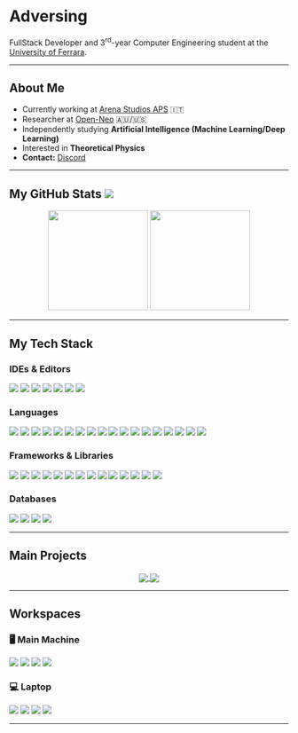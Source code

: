 # Adversing

FullStack Developer and $3^{\text{rd}}$-year Computer Engineering student at the [University of Ferrara](https://www.unife.it/en).

---

## About Me

-   Currently working at [Arena Studios APS](https://github.com/ArenaCraft) 🇮🇹
-   Researcher at [Open-Neo](https://github.com/Open-Neo) 🇦🇺/🇺🇸
-   Independently studying **Artificial Intelligence (Machine Learning/Deep Learning)**
-   Interested in **Theoretical Physics**
-   **Contact:** [Discord](https://discord.com/users/369846142025859082)

---

## My GitHub Stats  ![](https://komarev.com/ghpvc/?username=Adversing&label=VIEWS&abbreviated=true)

<p align="center">
  <img height="180em" src="https://streak-stats.demolab.com?user=Adversing&show_icons=true&hide_border=true&&count_private=true&include_all_commits=true&theme=transparent" />
  <img height="180em" src="https://github-readme-stats.vercel.app/api/top-langs/?username=Adversing&include_all_commits=true&theme=transparent&hide_border=true&layout=compact"/>
</p>

---

## My Tech Stack

### IDEs & Editors
<p>
  <img src="https://img.shields.io/badge/IntelliJ%20IDEA-000000.svg?style=for-the-badge&logo=intellij-idea&logoColor=yellow"/>
  <img src="https://img.shields.io/badge/Rider-000000.svg?style=for-the-badge&logo=Rider&logoColor=white"/>
  <img src="https://img.shields.io/badge/CLion-000000.svg?style=for-the-badge&logo=clion&logoColor=white"/>
  <img src="https://img.shields.io/badge/PyCharm-000000.svg?style=for-the-badge&logo=pycharm&logoColor=black"/>
  <img src="https://img.shields.io/badge/Visual%20Studio-5C2D91.svg?style=for-the-badge&logo=visual-studio&logoColor=white"/>
  <img src="https://img.shields.io/badge/Visual%20Studio%20Code-0078d7.svg?style=for-the-badge&logo=visual-studio-code&logoColor=white"/>
  <img src="https://img.shields.io/badge/Notepad++-90E59A.svg?style=for-the-badge&logo=notepad%2b%2b&logoColor=black"/>
</p>

### Languages
<p>
  <img src="https://img.shields.io/badge/ASM-A0A0A0.svg?style=for-the-badge&logo=assemblyscript&logoColor=black"/>
  <img src="https://img.shields.io/badge/Fortran-%23734F96.svg?style=for-the-badge&logo=fortran&logoColor=white"/>
  <img src="https://img.shields.io/badge/C-A8B9CC.svg?style=for-the-badge&logo=c&logoColor=black"/>
  <img src="https://img.shields.io/badge/C%23-512BD4.svg?style=for-the-badge&logo=c-sharp&logoColor=white"/>
  <img src="https://img.shields.io/badge/C++-%2300599C.svg?style=for-the-badge&logo=c%2B%2B&logoColor=white"/>
  <img src="https://img.shields.io/badge/Rust-DEA584.svg?style=for-the-badge&logo=rust&logoColor=black"/>
  <img src="https://img.shields.io/badge/Java-%23ED8B00.svg?style=for-the-badge&logo=openjdk&logoColor=white"/>
  <img src="https://img.shields.io/badge/Kotlin-%237F52FF.svg?style=for-the-badge&logo=kotlin&logoColor=white"/>
  <img src="https://img.shields.io/badge/Scala-%23DC322F.svg?style=for-the-badge&logo=scala&logoColor=white"/>
  <img src="https://img.shields.io/badge/Python-3776AB.svg?style=for-the-badge&logo=python&logoColor=white"/>
  <img src="https://img.shields.io/badge/Lua-%232C2D72.svg?style=for-the-badge&logo=lua&logoColor=white"/>
  <img src="https://img.shields.io/badge/PHP-%23777BB4.svg?style=for-the-badge&logo=php&logoColor=white"/>
  <img src="https://img.shields.io/badge/HTML5-%23E34F26.svg?style=for-the-badge&logo=html5&logoColor=white"/>
  <img src="https://img.shields.io/badge/JavaScript-%23F7DF1E.svg?style=for-the-badge&logo=javascript&logoColor=black"/>
  <img src="https://img.shields.io/badge/TypeScript-%233178C6.svg?style=for-the-badge&logo=typescript&logoColor=white"/>
  <img src="https://img.shields.io/badge/Node.js-339933.svg?style=for-the-badge&logo=nodedotjs&logoColor=white"/>
  <img src="https://img.shields.io/badge/CSS3-%231572B6.svg?style=for-the-badge&logo=css3&logoColor=white"/>
  <img src="https://img.shields.io/badge/LaTeX-%23008080.svg?style=for-the-badge&logo=latex&logoColor=white"/>
</p>

### Frameworks & Libraries
<p>
  <img src="https://img.shields.io/badge/.NET-512BD4.svg?style=for-the-badge&logo=dotnet&logoColor=white"/>
  <img src="https://img.shields.io/badge/SpringBoot-6DB33F.svg?style=for-the-badge&logo=springboot&logoColor=white"/>
  <img src="https://img.shields.io/badge/Hibernate-59666C.svg?style=for-the-badge&logo=Hibernate&logoColor=white"/>
  <img src="https://img.shields.io/badge/Bootstrap-%237952B3.svg?style=for-the-badge&logo=bootstrap&logoColor=white"/>
  <img src="https://img.shields.io/badge/React-%2361DAFB.svg?style=for-the-badge&logo=react&logoColor=black"/>
  <img src="https://img.shields.io/badge/Laravel-%23FF2D20.svg?style=for-the-badge&logo=laravel&logoColor=white"/>
  <img src="https://img.shields.io/badge/Next.js-000000.svg?style=for-the-badge&logo=nextdotjs&logoColor=white"/>
  <img src="https://img.shields.io/badge/Vite-%23646CFF.svg?style=for-the-badge&logo=vite&logoColor=white"/>
  <img src="https://img.shields.io/badge/Vue.js-%234FC08D.svg?style=for-the-badge&logo=vuedotjs&logoColor=white"/>
  <img src="https://img.shields.io/badge/Tailwind%20CSS-%2306B6D4.svg?style=for-the-badge&logo=tailwindcss&logoColor=white"/>
  <img src="https://img.shields.io/badge/TensorFlow-%23FF6F00.svg?style=for-the-badge&logo=TensorFlow&logoColor=white"/>
  <img src="https://img.shields.io/badge/PyTorch-%23EE4C2C.svg?style=for-the-badge&logo=PyTorch&logoColor=white"/>
  <img src="https://img.shields.io/badge/scikit--learn-%23F7931E.svg?style=for-the-badge&logo=scikit-learn&logoColor=white"/>
  <img src="https://img.shields.io/badge/Qiskit-%236929C4.svg?style=for-the-badge&logo=Qiskit&logoColor=white"/>
</p>

### Databases
<p>
  <img src="https://img.shields.io/badge/MongoDB-%234EA94B.svg?style=for-the-badge&logo=mongodb&logoColor=white"/>
  <img src="https://img.shields.io/badge/MySQL-%234479A1.svg?style=for-the-badge&logo=mysql&logoColor=white"/>
  <img src="https://img.shields.io/badge/SQLite-%23003B57.svg?style=for-the-badge&logo=sqlite&logoColor=white"/>
  <img src="https://img.shields.io/badge/PostgreSQL-%234169E1.svg?style=for-the-badge&logo=postgresql&logoColor=white"/>
</p>

---

## Main Projects

<p align="center">
  <a href="https://github.com/brain4j-org/brain4j">
    <img align="center" src="https://github-readme-stats.vercel.app/api/pin/?username=brain4j-org&repo=brain4j&hide_border=true&theme=transparent&description_lines_count=1"/>
  </a>
  <a href="https://github.com/Adversing/Vanua">
    <img align="center" src="https://github-readme-stats.vercel.app/api/pin/?username=Adversing&repo=Vanua&hide_border=true&theme=transparent&description_lines_count=1"/>
  </a>
</p>

---

## Workspaces

### 🖥 Main Machine
<p>
  <img src="https://img.shields.io/badge/CPU-AMD_Ryzen_9_5900X-ef0707?logo=amd&logoColor=fff"/>
  <img src="https://img.shields.io/badge/GPU-NVIDIA_RTX_4070_SUPER-76B900?logo=nvidia&logoColor=fff"/>
  <img src="https://img.shields.io/badge/RAM-32GB-0078D4?logoColor=fff"/>
  <img src="https://img.shields.io/badge/SSD-2TB-000?logoColor=fff"/>
</p>

### 💻 Laptop
<p>
  <img src="https://img.shields.io/badge/CPU-AMD_Ryzen_5_4600H-ef0707?logo=amd&logoColor=fff"/>
  <img src="https://img.shields.io/badge/GPU-NVIDIA_GTX_1650Ti-76B900?logo=nvidia&logoColor=fff"/>
  <img src="https://img.shields.io/badge/RAM-8GB-0078D4?logoColor=fff"/>
  <img src="https://img.shields.io/badge/SSD-500GB-000?logoColor=fff"/>
</p>

---
